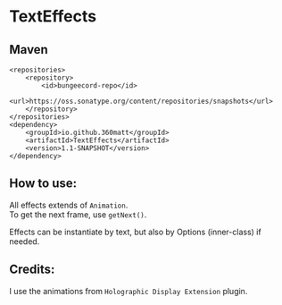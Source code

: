 # TextEffects

## Maven  
```
<repositories>
    <repository>
        <id>bungeecord-repo</id>
        <url>https://oss.sonatype.org/content/repositories/snapshots</url>
    </repository>
</repositories>
<dependency>
    <groupId>io.github.360matt</groupId>
    <artifactId>TextEffects</artifactId>
    <version>1.1-SNAPSHOT</version>
</dependency>
```

## How to use:  
All effects extends of ``Animation``.  
To get the next frame, use ``getNext()``.  
  
Effects can be instantiate by text, but also by Options (inner-class) if needed.  

## Credits:  
I use the animations from ``Holographic Display Extension`` plugin.
